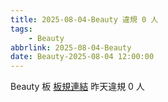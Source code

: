 ```yaml
---
title: 2025-08-04-Beauty 違規 0 人
tags:
    - Beauty
abbrlink: 2025-08-04-Beauty
date: Beauty-2025-08-04 12:00:00
---
```

Beauty 板 [板規連結](https://www.ptt.cc/bbs/Beauty/M.1630069980.A.84B.html)
昨天違規 0 人
